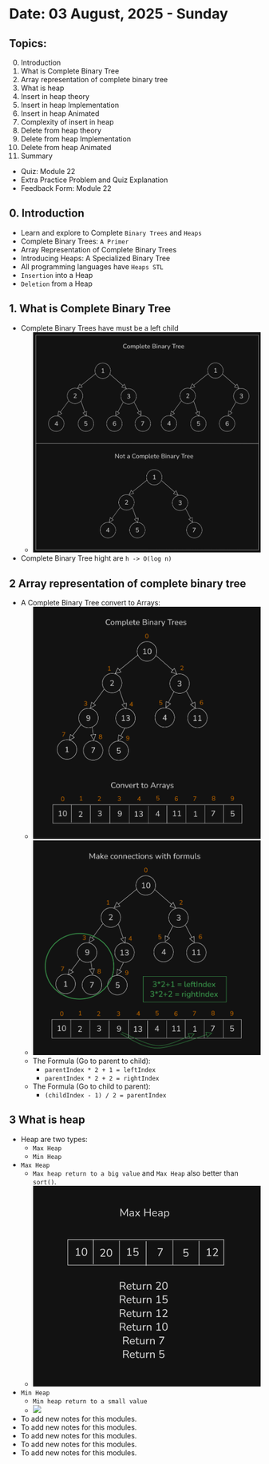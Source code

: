 # Date: 03 August, 2025 - Sunday

## Topics:
0. Introduction
1. What is Complete Binary Tree
2. Array representation of complete binary tree
3. What is heap
4. Insert in heap theory
5. Insert in heap Implementation
6. Insert in heap Animated
7. Complexity of insert in heap
8. Delete from heap theory
9. Delete from heap Implementation
10. Delete from heap Animated
11. Summary
- Quiz: Module 22
- Extra Practice Problem and Quiz Explanation
- Feedback Form: Module 22

## 0. Introduction
- Learn and explore to Complete `Binary Trees` and `Heaps`
- Complete Binary Trees: `A Primer`
- Array Representation of Complete Binary Trees
- Introducing Heaps: A Specialized Binary Tree
- All programming languages have `Heaps STL`
- `Insertion` into a Heap
- `Deletion` from a Heap

## 1. What is Complete Binary Tree
- Complete Binary Trees have must be a left child
    - <img src="./images/drawing.png" width="500">
- Complete Binary Tree hight are `h -> O(log n)`

## 2 Array representation of complete binary tree
- A Complete Binary Tree convert to Arrays:
    - <img src="./images/drawing2.png" width="500">
    - <img src="./images/drawing3.png" width="500">
    - The Formula (Go to parent to child):
        - `parentIndex * 2 + 1 = leftIndex`
        - `parentIndex * 2 + 2 = rightIndex`
    - The Formula (Go to child to parent):
        - `(childIndex - 1) / 2 = parentIndex`

## 3 What is heap
- Heap are two types:
    - `Max Heap`
    - `Min Heap`
- `Max Heap`
    - `Max heap return to a big value` and `Max Heap` also better than `sort()`.
    - <img src="./images/drawing4.png" width="500">
- `Min Heap`
    - `Min heap return to a small value`
    - <img src="./images" width="500">
- To add new notes for this modules.
- To add new notes for this modules.
- To add new notes for this modules.
- To add new notes for this modules.
- To add new notes for this modules.